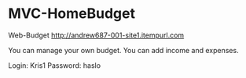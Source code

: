 # MVC-HomeBudget
Web-Budget      http://andrew687-001-site1.itempurl.com

You can manage your own budget. You can add income and expenses. 


Login: Kris1 
Password: haslo

